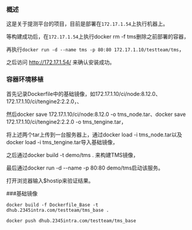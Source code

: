 ### 概述

这是关于提测平台的项目，目前是部署在`172.17.1.54`上执行机器上。

等构建成功后，在`172.17.1.54`上执行docker rm -f tms删除之前部署的容器，

再执行`docker run -d --name tms -p 80:80 172.17.1.10/testteam/tms`，

之后访问 http://172.17.1.54/ 来确认安装成功。

### 容器环境移植

首先记录Dockerfile中的基础镜像，如172.17.1.10/ci/node:8.12.0、172.17.1.10/ci/tengine2:2.2.0，、

然后docker save 172.17.1.10/ci/node:8.12.0 -o tms_node.tar、docker save 172.17.1.10/ci/tengine2:2.2.0 -o tms_tengine.tar，

将上述两个tar上传到一台服务器上，通过docker load -i tms_node.tar以及docker load -i tms_tengine.tar导入基础镜像，

之后通过docker build -t demo/tms . 来构建TMS镜像，

最后通过docker run -d --name -p 80:80 demo/tms启动该服务。

打开浏览器输入$hostip来验证结果。


###基础镜像

`docker build -f Dockerfile_Base -t dhub.2345intra.com/testteam/tms_base .`

`docker push dhub.2345intra.com/testteam/tms_base`